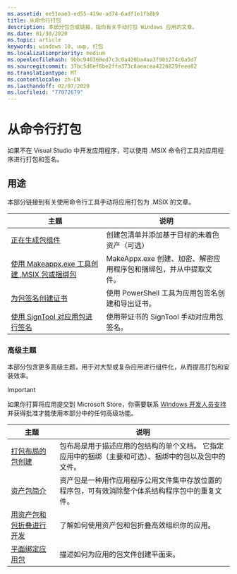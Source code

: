 ```yaml
---
ms.assetid: ee51eae3-ed55-419e-ad74-6adf1e1fb8b9
title: 从命令行打包
description: 本部分包含或链接，指向有关手动打包 Windows 应用的文章。
ms.date: 01/30/2020
ms.topic: article
keywords: windows 10, uwp, 打包
ms.localizationpriority: medium
ms.openlocfilehash: 9bbc940360ed7c3c0a428ba4aa3f981274c0a5d7
ms.sourcegitcommit: 37bc5d6ef6be2ffa373c0aeacea4226829feee02
ms.translationtype: MT
ms.contentlocale: zh-CN
ms.lasthandoff: 02/07/2020
ms.locfileid: "77072679"
---
```

# <a name="package-from-the-command-line"></a>从命令行打包

如果不在 Visual Studio 中开发应用程序，可以使用 .MSIX 命令行工具对应用程序进行打包和签名。


## <a name="purpose"></a>用途

本部分链接到有关使用命令行工具手动将应用打包为 .MSIX 的文章。

| 主题 | 说明 |
|-------|-------------|
| [正在生成包组件](../desktop/desktop-to-uwp-manual-conversion.md) | 创建包清单并添加基于目标的未着色资产（可选） |
| [使用 Makeappx.exe 工具创建 .MSIX 包或捆绑包](create-app-package-with-makeappx-tool.md) | MakeAppx.exe 创建、加密、解密应用程序包和捆绑包，并从中提取文件。 |
| [为包签名创建证书](create-certificate-package-signing.md) | 使用 PowerShell 工具为应用包签名创建和导出证书。 |
| [使用 SignTool 对应用包进行签名](sign-app-package-using-signtool.md) | 使用带证书的 SignTool 手动对应用包签名。 |

### <a name="advanced-topics"></a>高级主题

本部分包含更多高级主题，用于对大型或复杂应用进行组件化，从而提高打包和安装效率。 

> [!IMPORTANT]
> 如果你打算将应用提交到 Microsoft Store，你需要联系 [Windows 开发人员支持](https://developer.microsoft.com/windows/support)并获得批准才能使用本部分中的任何高级功能。


| 主题 | 说明 |
|-------|-------------|
| [打包布局的包创建](packaging-layout.md) | 包布局是用于描述应用的包结构的单个文档。 它指定应用中的捆绑（主要和可选）、捆绑中的包以及包中的文件。 |
| [资产包简介](asset-packages.md) | 资产包是一种用作应用程序公用文件集中存放位置的程序包，可有效消除整个体系结构程序包中的重复文件。 |
| [用资产包和包折叠进行开发](package-folding.md) | 了解如何使用资产包和包折叠高效组织你的应用。 |
| [平面绑定应用包](flat-bundles.md) | 描述如何为应用的包文件创建平面束。 |

